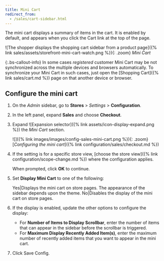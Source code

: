 ```yaml
---
title: Mini Cart
redirect_from:
  - /sales/cart-sidebar.html
---
```


The mini cart displays a summary of items in the cart. It is enabled by default, and appears when you click the Cart link at the top of the page.

![The shopper displays the shopping cart sidebar from a product page]({% link sales/assets/storefront-mini-cart-watch.png %}){: .zoom}
_Mini Cart_

{:.bs-callout-info}
In some cases _registered_ customer Mini Cart may be not synchronized across the multiple devices and browsers automatically. To synchronize your Mini Cart in such cases, just open the [Shopping Cart]({% link sales/cart.md %}) page on that another device or browser.

## Configure the mini cart

1. On the _Admin_ sidebar, go to **Stores** > _Settings_ > **Configuration**.

1. In the left panel, expand **Sales** and choose **Checkout**.

1. Expand ![Expansion selector]({% link assets/icon-display-expand.png %}) the _Mini Cart_ section.

   ![]({% link images/images/config-sales-mini-cart.png %}){: .zoom}
   [_Configuring the mini cart_]({% link configuration/sales/checkout.md %})

1. If the setting is for a specific store view, [choose the store view]({% link configuration/scope-change.md %}) where the configuration applies.

   When prompted, click **OK** to continue.

1. Set **Display Mini Cart** to one of the following:

   Yes|Displays the mini cart on store pages. The appearance of the sidebar depends upon the theme.
   No|Disables the display of the mini cart on store pages.

1. If the display is enabled, update the other options to configure the display:

   - For **Number of Items to Display Scrollbar**, enter the number of items that can appear in the sidebar before the scrollbar is triggered.
   - For **Maximum Display Recently Added Item(s)**, enter the maximum number of recently added items that you want to appear in the mini cart.

1. Click <span class="btn">Save Config</span>.
